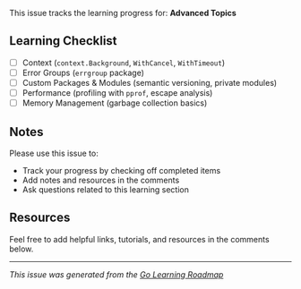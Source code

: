 This issue tracks the learning progress for: **Advanced Topics**

## Learning Checklist

- [ ] Context (`context.Background`, `WithCancel`, `WithTimeout`)
- [ ] Error Groups (`errgroup` package)
- [ ] Custom Packages & Modules (semantic versioning, private modules)
- [ ] Performance (profiling with `pprof`, escape analysis)
- [ ] Memory Management (garbage collection basics)

## Notes

Please use this issue to:
- Track your progress by checking off completed items
- Add notes and resources in the comments
- Ask questions related to this learning section

## Resources

Feel free to add helpful links, tutorials, and resources in the comments below.

---
*This issue was generated from the [Go Learning Roadmap](README.md)*
